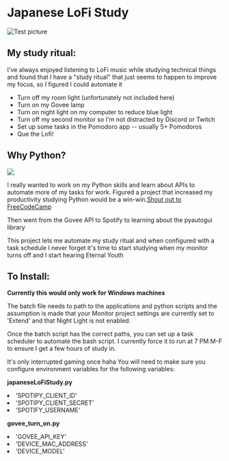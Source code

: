 # Japanese LoFi Study

![Test picture](https://www.japannakama.co.uk/wp-content/uploads/2021/09/aesthetic-anime-purple-lo-fi-backgrounds.jpg)

<h2>My study ritual: </h2>

I've always enjoyed listening to LoFi music while studying technical things and found that I have a "study ritual" that just seems to happen to improve my focus, so I figured I could automate it


<html>
<body>

<ul>
<li>Turn off my room light (unfortunately not included here)</li>
<li>Turn on my Govee lamp </li>
<li>Turn on night light on my computer to reduce blue light</li>
<li>Turn off my second monitor so I'm not distracted by Discord or Twitch</li>
<li>Set up some tasks in the Pomodoro app -- usually 5+ Pomodoros</li>
<li>Que the Lofi!</li>
</ul>  

</body>
</html>



<h2>Why Python?</h2> 

![](https://encrypted-tbn0.gstatic.com/images?q=tbn:ANd9GcTNUNPFhhzbSCpEuXeYAFUQtsszTYopFbQ29g_fReo&usqp=CAE&s)

I really wanted to work on my Python skills and learn about APIs to automate more of my tasks for work. Figured a project that increased my productivity studying Python would be a win-win.[Shout out to FreeCodeCamp](https://www.youtube.com/watch?v=WXsD0ZgxjRw&ab_channel=freeCodeCamp.org)

Then went from the Govee API to Spotify to learning about the pyautogui library 

This project lets me automate my study ritual and when configured with a task schedule I never forget it's time to start studying when my monitor turns off and I start hearing Eternal Youth



<h2>To Install: </h2>

<b> Currently this would only work for Windows machines </b>

The batch file needs to path to the applications and python scripts and the assumption is made that your Monitor project settings are currently set to 'Extend' and that Night Light is not enabled. 

Once the batch script has the correct paths, you can set up a task scheduler to automate the bash script. I currently force it to run at 7 PM M-F to ensure I get a few hours of study in.

It's only interrupted gaming once haha You will need to make sure you configure environment variables for the following variables:

<b>japaneseLoFiStudy.py</b>

<li>'SPOTIPY_CLIENT_ID'</li>
<li>'SPOTIPY_CLIENT_SECRET'</li>
<li>'SPOTIFY_USERNAME'</li>

<b>govee_turn_on.py</b>

<li>'GOVEE_API_KEY'</li>
<li>'DEVICE_MAC_ADDRESS'</li>
<li>'DEVICE_MODEL'</li>





